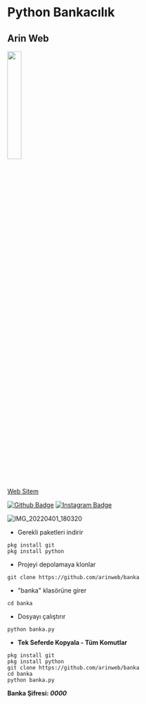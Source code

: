 # Python Bankacılık
## Arin Web
<img style="width:25%;" src="https://user-images.githubusercontent.com/60838684/161359736-666cacb3-b755-439c-8e8a-21a89c87392e.png"/>


[Web Sitem](https://arinweb.epizy.com)

[![Github Badge](https://img.shields.io/badge/-Github-000?style=quare&labelColor=000&logo=Github&logoColor=white&link=link)](https://github.com/arinweb) 
[![Instagram Badge](https://img.shields.io/badge/-Instagram-C13584?style=flat-quare&labelColor=C13584&logo=instagram&logoColor=white&link=link)](https://www.instagram.com/arin_web)

![IMG_20220401_180320](https://user-images.githubusercontent.com/60838684/161291039-2d09fa90-d684-4eee-92c7-970dac6b3296.png)

- Gerekli paketleri indirir
```
pkg install git
pkg install python
```
- Projeyi depolamaya klonlar
```
git clone https://github.com/arinweb/banka
```
- "banka" klasörüne girer
```
cd banka
```
- Dosyayı çalıştırır
```
python banka.py
```

- <b>Tek Seferde Kopyala - Tüm Komutlar</b>
```
pkg install git
pkg install python
git clone https://github.com/arinweb/banka
cd banka
python banka.py
```

<b>Banka Şifresi:<i> 0000</i></b>
